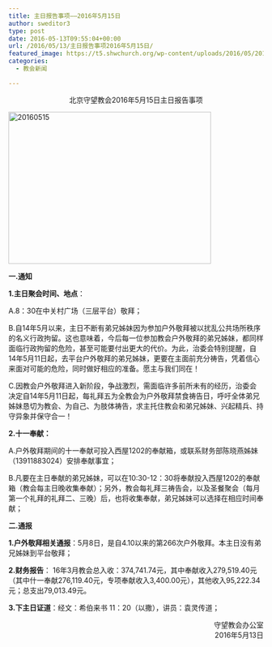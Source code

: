 ```yaml
---
title: 主日报告事项——2016年5月15日
author: sweditor3
type: post
date: 2016-05-13T09:55:04+00:00
url: /2016/05/13/主日报告事项2016年5月15日/
featured_image: https://t5.shwchurch.org/wp-content/uploads/2016/05/20160515-400x288.jpg
categories:
  - 教会新闻

---
```

<p style="text-align: center;">
  北京守望教会2016年5月15日主日报告事项
</p>

<!--more-->


<img alt="20160515" class="aligncenter size-full wp-image-13847" height="300" src="http://t5.shwchurch.org/wp-content/uploads/2016/05/20160515.jpg" width="400" /> 

**一.通知**
	  
**1.主日聚会时间、地点**：
	  
A.8：30在中关村广场（三层平台）敬拜；
	  
B.自14年5月以来，主日不断有弟兄姊妹因为参加户外敬拜被以扰乱公共场所秩序的名义行政拘留。这也意味着，今后每一位参加教会户外敬拜的弟兄姊妹，都同样面临行政拘留的危险，甚至可能要付出更大的代价。为此，治委会特别提醒，自14年5月11日起，去平台户外敬拜的弟兄姊妹，更要在主面前充分祷告，凭着信心来面对可能的危险，同时做好相应的准备。愿主与我们同在！
	  
C.因教会户外敬拜进入新阶段，争战激烈，需面临许多前所未有的经历，治委会决定自14年5月11日起，每礼拜五为全教会为户外敬拜禁食祷告日，呼吁全体弟兄姊妹恳切为教会、为自己、为肢体祷告，求主托住教会和弟兄姊妹、兴起精兵、持守异象并保守合一！
	  
**2.十一奉献：**
	  
A.户外敬拜期间的十一奉献可投入西屋1202的奉献箱，或联系财务部陈晓燕姊妹（13911883024）安排奉献事宜；
	  
B.凡要在主日奉献的弟兄姊妹，可以在10:30-12：30将奉献投入西屋1202的奉献箱（教会每主日晚收集奉献）；另外，教会每礼拜三祷告会，以及圣餐聚会（每月第一个礼拜的礼拜二、三晚）后，也将收集奉献，弟兄姊妹可以选择在相应时间奉献； 

**二.通报** 

**1.户外敬拜相关通报**：5月8日，是自4.10以来的第266次户外敬拜。本主日没有弟兄姊妹到平台敬拜；
	  
**2.财务报告**： 16年3月教会总入收：374,741.74元，其中奉献收入279,519.40元（其中什一奉献276,119.40元，专项奉献收入3,400.00元），其他收入95,222.34元；总支出79,013.49元。
	  
**3.下主日证道**：经文：希伯来书 11：20（以撒），讲员：袁灵传道； 

<p style="text-align: right;">
  &nbsp;守望教会办公室<br /> 2016年5月13日
</p>